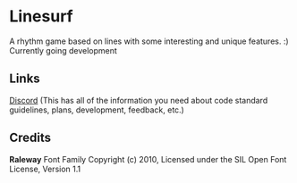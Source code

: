 # Linesurf
A rhythm game based on lines with some interesting and unique features. :)
Currently going development

## Links
[Discord](https://discord.gg/9GmMVuD) (This has all of the information you need about code standard guidelines, plans, development, feedback, etc.)
## Credits
**Raleway** Font Family Copyright (c) 2010, Licensed under the SIL Open Font License, Version 1.1
